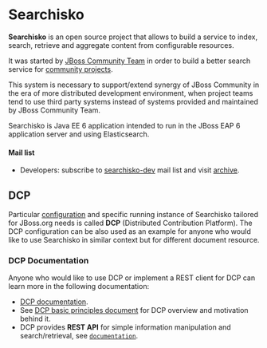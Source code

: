 # Searchisko

**Searchisko** is an open source project that allows to build a service
to index, search, retrieve and aggregate content from configurable resources.

It was started by [JBoss Community Team](https://github.com/jbossorg) in order
to build a better search service for [community projects](http://www.jboss.org/projects).

This system is necessary to support/extend synergy of JBoss Community in the era of more distributed development
environment, when project teams tend to use third party systems instead of systems provided and maintained
by JBoss Community Team.

Searchisko is Java EE 6 application intended to run in the JBoss EAP 6 application server and using Elasticsearch.

#### Mail list

- Developers: subscribe to [searchisko-dev](https://lists.jboss.org/mailman/listinfo/searchisko-dev) mail list and visit [archive](http://lists.jboss.org/pipermail/searchisko-dev/).

## DCP

Particular [configuration](configuration) and specific running instance of Searchisko tailored for JBoss.org needs
is called **DCP** (Distributed Contribution Platform). The DCP configuration can be also used as an example for anyone who
would like to use Searchisko in similar context but for different document resource.

### DCP Documentation

Anyone who would like to use DCP or implement a REST client for DCP can learn more in the following documentation:

- [DCP documentation](documentation/README.md).
- See [DCP basic principles document](documentation/basic_principles_and_architecture.md) for DCP overview and motivation behind it.
- DCP provides **REST API** for simple information manipulation and search/retrieval, see [`documentation`](documentation/README.md).
